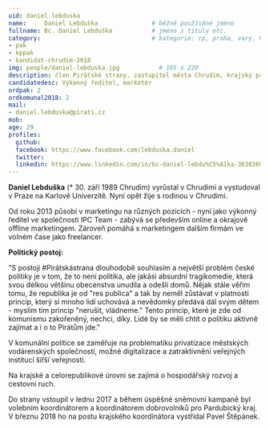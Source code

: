 ```yaml
---
uid: daniel.lebduska
name:     Daniel Lebduška               # běžně používáné jméno
fullname: Bc. Daniel Lebduška           # jméno s tituly etc.
category:                               # kategorie: rp, praha, vary, hradec, jmk, senat
- pak
- kppak
- kandidat-chrudim-2018
img: people/daniel-lebduska.jpg           # 165 x 220
description: člen Pirátské strany, zastupitel města Chrudim, krajský předseda Pardubického kraje # kratký popis, max 160 znaků
candidatedesc: Výkonný ředitel, marketér
ordpak: 2
ordkomunal2018: 2
mail:
- daniel.lebduska@pirati.cz
mob:
age: 29
profiles:
  github:
  facebook: https://www.facebook.com/lebduska.daniel
  twitter:
  linkedin: https://www.linkedin.com/in/bc-daniel-lebdu%C5%A1ka-36303692/
---
```



**Daniel Lebduška** (* 30. září 1989 Chrudim) vyrůstal v Chrudimi a vystudoval v Praze na Karlově Univerzitě. Nyní opět žije s rodinou v Chrudimi.

Od roku 2013 působí v marketingu na různých pozicích - nyní jako výkonný ředitel ve společnosti IPC Team - zabývá se především online a okrajově offline marketingem. Zároveň pomáhá s marketingem dalším firmám ve volném čase jako freelancer.

**Politický postoj:**

"S postoji #Pirátskástrana dlouhodobě souhlasím a největší problém české politiky je v tom, že to není politika, ale jakási absurdní tragikomedie, která svou délkou většinu obecenstva unudila a odešli domů. Nějak stále věřím tomu, že republika je od "res publica" a tak by neměl zůstávat v platnosti princip, který si mnoho lidí uchovává a nevědomky předává dál svým dětem - myslím tím princip "nerušit, vládneme." Tento princip, které je zde od komunismu zakořeněný, nechci, díky. Lidé by se měli chtít o politiku aktivně zajímat a i o to Pirátům jde."

V komunální politice se zaměřuje na problematiku privatizace městských vodárenských společností, možné digitalizace a zatraktivnění veřejných institucí šířší veřejnosti.

Na krajské a celorepublikové úrovni se zajímá o hospodářský rozvoj a cestovní ruch.

Do strany vstoupil v lednu 2017 a během úspěšné sněmovní kampaně byl volebním koordinátorem a koordinátorem dobrovolníků pro Pardubický kraj. V březnu 2018 ho na postu krajského koordinátora vystřídal Pavel Štěpánek.


